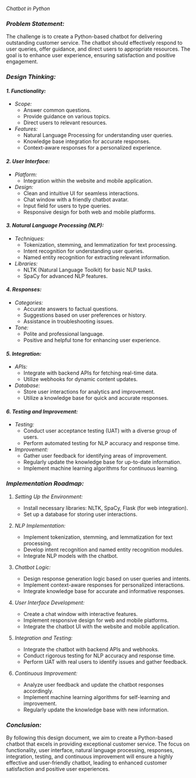 _Chatbot in Python_

### _Problem Statement:_

The challenge is to create a Python-based chatbot for delivering outstanding customer service. The chatbot should effectively respond to user queries, offer guidance, and direct users to appropriate resources. The goal is to enhance user experience, ensuring satisfaction and positive engagement.

### _Design Thinking:_

#### _1. Functionality:_

- _Scope:_
  - Answer common questions.
  - Provide guidance on various topics.
  - Direct users to relevant resources.
- _Features:_
  - Natural Language Processing for understanding user queries.
  - Knowledge base integration for accurate responses.
  - Context-aware responses for a personalized experience.

#### _2. User Interface:_

- _Platform:_
  - Integration within the website and mobile application.
- _Design:_
  - Clean and intuitive UI for seamless interactions.
  - Chat window with a friendly chatbot avatar.
  - Input field for users to type queries.
  - Responsive design for both web and mobile platforms.

#### _3. Natural Language Processing (NLP):_

- _Techniques:_
  - Tokenization, stemming, and lemmatization for text processing.
  - Intent recognition for understanding user queries.
  - Named entity recognition for extracting relevant information.
- _Libraries:_
  - NLTK (Natural Language Toolkit) for basic NLP tasks.
  - SpaCy for advanced NLP features.

#### _4. Responses:_

- _Categories:_
  - Accurate answers to factual questions.
  - Suggestions based on user preferences or history.
  - Assistance in troubleshooting issues.
- _Tone:_
  - Polite and professional language.
  - Positive and helpful tone for enhancing user experience.

#### _5. Integration:_

- _APIs:_
  - Integrate with backend APIs for fetching real-time data.
  - Utilize webhooks for dynamic content updates.
- _Database:_
  - Store user interactions for analytics and improvement.
  - Utilize a knowledge base for quick and accurate responses.

#### _6. Testing and Improvement:_

- _Testing:_
  - Conduct user acceptance testing (UAT) with a diverse group of users.
  - Perform automated testing for NLP accuracy and response time.
- _Improvement:_
  - Gather user feedback for identifying areas of improvement.
  - Regularly update the knowledge base for up-to-date information.
  - Implement machine learning algorithms for continuous learning.

### _Implementation Roadmap:_

1. _Setting Up the Environment:_

   - Install necessary libraries: NLTK, SpaCy, Flask (for web integration).
   - Set up a database for storing user interactions.

2. _NLP Implementation:_

   - Implement tokenization, stemming, and lemmatization for text processing.
   - Develop intent recognition and named entity recognition modules.
   - Integrate NLP models with the chatbot.

3. _Chatbot Logic:_

   - Design response generation logic based on user queries and intents.
   - Implement context-aware responses for personalized interactions.
   - Integrate knowledge base for accurate and informative responses.

4. _User Interface Development:_

   - Create a chat window with interactive features.
   - Implement responsive design for web and mobile platforms.
   - Integrate the chatbot UI with the website and mobile application.

5. _Integration and Testing:_

   - Integrate the chatbot with backend APIs and webhooks.
   - Conduct rigorous testing for NLP accuracy and response time.
   - Perform UAT with real users to identify issues and gather feedback.

6. _Continuous Improvement:_
   - Analyze user feedback and update the chatbot responses accordingly.
   - Implement machine learning algorithms for self-learning and improvement.
   - Regularly update the knowledge base with new information.

### _Conclusion:_

By following this design document, we aim to create a Python-based chatbot that excels in providing exceptional customer service. The focus on functionality, user interface, natural language processing, responses, integration, testing, and continuous improvement will ensure a highly effective and user-friendly chatbot, leading to enhanced customer satisfaction and positive user experiences.
